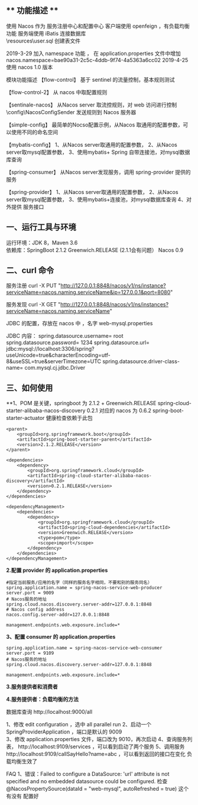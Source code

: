 ﻿##  ** 功能描述  **
使用 Nacos 作为 服务注册中心和配置中心 
客户端使用 openfeign ，有负载均衡功能 
服务端使用 iBatis 连接数据库   
\resources\user.sql 创建表文件 

2019-3-29 加入 namespace 功能 ， 在 application.properties 文件中增加 
nacos.namespace=bae90a31-2c5c-4ddb-9f74-4a5363a6cc02
2019-4-25 使用 nacos 1.0 版本 

模块功能描述 
【flow-control】 
 基于 sentinel 的流量控制，基本规则测试  

【flow-control-2】
从 nacos 中取配置规则 

【sentinale-nacos】 
 从Nacos server 取流控规则，对 web 访问进行控制 
 \config\NacosConfigSender 发送规则到 Nacos 服务器  
 
【simple-config】 
 最简单的Nocso配置示例，从Nacos 取通用的配置参数，可以使用不同的命名空间 

【mybatis-config】
1、从Nacos server取通用的配置参数，
2、从Nacos server取mysql配置参数，
3、使用mybatis+ Spring 自带连接池，对mysql数据库查询 

【spring-consumer】 
 从Nacos server发现服务，调用 spring-provider 提供的服务 
 
【spring-provider】 
 1、从Nacos server取通用的配置参数，
 2、从Nacos server取mysql配置参数，
 3、使用mybatis+连接池，对mysql数据库查询 
 4、对外提供 服务接口 

## **一、运行工具与环境**

运行环境：JDK 8，Maven 3.6  
依赖库：SpringBoot 2.1.2  Greenwich.RELEASE (2.1.1会有问题） Nacos 0.9 

## 二、curl 命令 

服务注册
curl -X PUT "http://127.0.0.1:8848/nacos/v1/ns/instance?serviceName=nacos.naming.serviceName&ip=127.0.0.1&port=8080"

服务发现
curl -X GET "http://127.0.0.1:8848/nacos/v1/ns/instances?serviceName=nacos.naming.serviceName"

JDBC 的配置，存放在 nacos 中 ，名字 web-mysql.properties 

JDBC 内容：
spring.datasource.username= root
spring.datasource.password= 1234
spring.datasource.url= jdbc:mysql://localhost:3306/spring?useUnicode=true&characterEncoding=utf-8&useSSL=true&serverTimezone=UTC
spring.datasource.driver-class-name= com.mysql.cj.jdbc.Driver

## **三、如何使用**

**1、POM <dependencyManagement> 是关键，springboot 为 
    2.1.2  + Greenwich.RELEASE 
    spring-cloud-starter-alibaba-nacos-discovery 0.2.1 对应的 nacos 为 0.6.2 
    spring-boot-starter-actuator   健康检查依赖于此包 
    
    <parent>
        <groupId>org.springframework.boot</groupId>
        <artifactId>spring-boot-starter-parent</artifactId>
        <version>2.1.2.RELEASE</version>
    </parent>
    
    <dependencies>
        <dependency>
            <groupId>org.springframework.cloud</groupId>
            <artifactId>spring-cloud-starter-alibaba-nacos-discovery</artifactId>
            <version>0.2.1.RELEASE</version>
        </dependency>
    </dependencies>
   
    <dependencyManagement>
        <dependencies>
            <dependency>
                <groupId>org.springframework.cloud</groupId>
                <artifactId>spring-cloud-dependencies</artifactId>
                <version>Greenwich.RELEASE</version>
                <type>pom</type>
                <scope>import</scope>
            </dependency>
        </dependencies>
    </dependencyManagement> 
 
**2.配置 provider 的 application.properties**

```
#指定当前服务/应用的名字（同样的服务名字相同，不要和别的服务同名）
spring.application.name = spring-nacos-service-web-producer
server.port = 9009
# Nacos服务的地址
spring.cloud.nacos.discovery.server-addr=127.0.0.1:8848
# Nacos config address
nacos.config.server-addr=127.0.0.1:8848

management.endpoints.web.exposure.include=*
```

**3、配置 consumer 的 application.properties**

``` 
spring.application.name = spring-nacos-service-web-consumer
server.port = 9109
# Nacos服务的地址
spring.cloud.nacos.discovery.server-addr=127.0.0.1:8848

management.endpoints.web.exposure.include=*

```

**3.服务提供者和消费者**


**4.服务提供者：负载均衡的方法**

数据库查询 
http://localhost:9000/all

1、修改 edit configuration ，选中 all parallel run 
2、启动一个 SpringProviderApplication ，端口是默认的  9009  
3、修改 application.properties 文件，端口改为 9010，再次启动
4、查询服务列表， http://localhost:9109/services ，可以看到启动了两个服务 
5、调用服务 http://localhost:9109/callSayHello?name=abc ，可以看到返回的接口在变化 
   负载均衡生效了   
 
 
FAQ 
1、错误：Failed to configure a DataSource: 'url' attribute is not specified and no 
   embedded datasource could be configured.
   检查  @NacosPropertySource(dataId = "web-mysql", autoRefreshed = true) 这个有没有
   配置好 
   
   